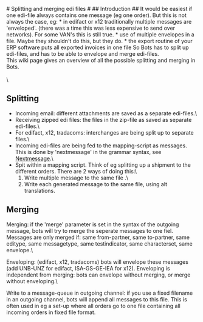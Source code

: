 \# Splitting and merging edi files \# \#\# Introduction \#\# It would be
easiest if one edi-file always contains one message (eg one order). But
this is not always the case, eg: \* in edifact or x12 traditionally
multiple messages are 'enveloped'. (there was a time this was less
expensive to send over networks). For some VAN's this is still true. \*
use of multiple envelopes in a file. Maybe they shouldn't do this, but
they do. \* the export routine of your ERP software puts all exported
invoices in one file So Bots has to split up edi-files, and has to be
able to envelope and merge edi-files.\
 This wiki page gives an overview of all the possible splitting and
merging in Bots.\
\
\

Splitting
---------

-   Incoming email: different attachments are saved as a separate
    edi-files.\
-   Receiving zipped edi files: the files in the zip-file as saved as
    separate edi-files.\
-   For edifact, x12, tradacoms: interchanges are being split up to
    separate files.\
-   Incoming edi-files are being fed to the mapping-script as messages.
    This is done by 'nextmessage' in the grammar syntax, see
    [Nextmessage](GrammarsNextmessage.md).\
-   Spit within a mapping script. Think of eg splitting up a shipment to
    the different orders. There are 2 ways of doing this:\
    1.  Write multiple message to the same file .\
    2.  Write each generated message to the same file, using alt
        translations.

Merging
-------

Merging: if the 'merge' parameter is set in the syntax of the outgoing
message, bots will try to merge the seperate messages to one fiel.
Messages are only merged if: same from-partner, same to-partner, same
editype, same messagetype, same testindicator, same characterset, same
envelope.\

Enveloping: (edifact, x12, tradacoms) bots will envelope these messages
(add UNB-UNZ for edifact, ISA-GS-GE-IEA for x12). Enveloping is
independent from merging: bots can envelope without merging, or merge
without enveloping.\

Write to a message-queue in outgoing channel: if you use a fixed
filename in an outgoing channel, bots will append all messages to this
file. This is often used in eg a set-up where all orders go to one file
containing all incoming orders in fixed file format.

